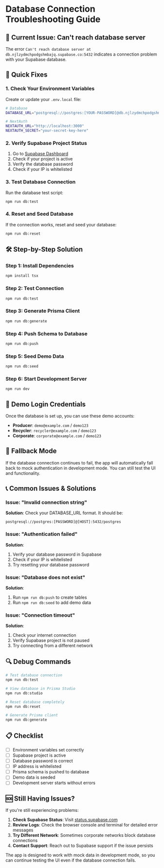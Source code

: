 # Database Connection Troubleshooting Guide

## 🚨 Current Issue: Can't reach database server

The error `Can't reach database server at db.njlzydmchpodgshmbajq.supabase.co:5432` indicates a connection problem with your Supabase database.

## 🔧 Quick Fixes

### 1. Check Your Environment Variables

Create or update your `.env.local` file:

```bash
# Database
DATABASE_URL="postgresql://postgres:[YOUR-PASSWORD]@db.njlzydmchpodgshmbajq.supabase.co:5432/postgres"

# NextAuth
NEXTAUTH_URL="http://localhost:3000"
NEXTAUTH_SECRET="your-secret-key-here"
```

### 2. Verify Supabase Project Status

1. Go to [Supabase Dashboard](https://supabase.com/dashboard)
2. Check if your project is active
3. Verify the database password
4. Check if your IP is whitelisted

### 3. Test Database Connection

Run the database test script:

```bash
npm run db:test
```

### 4. Reset and Seed Database

If the connection works, reset and seed your database:

```bash
npm run db:reset
```

## 🛠️ Step-by-Step Solution

### Step 1: Install Dependencies
```bash
npm install tsx
```

### Step 2: Test Connection
```bash
npm run db:test
```

### Step 3: Generate Prisma Client
```bash
npm run db:generate
```

### Step 4: Push Schema to Database
```bash
npm run db:push
```

### Step 5: Seed Demo Data
```bash
npm run db:seed
```

### Step 6: Start Development Server
```bash
npm run dev
```

## 🔐 Demo Login Credentials

Once the database is set up, you can use these demo accounts:

- **Producer**: `demo@example.com` / `demo123`
- **Recycler**: `recycler@example.com` / `demo123`  
- **Corporate**: `corporate@example.com` / `demo123`

## 🚀 Fallback Mode

If the database connection continues to fail, the app will automatically fall back to mock authentication in development mode. You can still test the UI and functionality.

## 📞 Common Issues & Solutions

### Issue: "Invalid connection string"
**Solution**: Check your DATABASE_URL format. It should be:
```
postgresql://postgres:[PASSWORD]@[HOST]:5432/postgres
```

### Issue: "Authentication failed"
**Solution**: 
1. Verify your database password in Supabase
2. Check if your IP is whitelisted
3. Try resetting your database password

### Issue: "Database does not exist"
**Solution**:
1. Run `npm run db:push` to create tables
2. Run `npm run db:seed` to add demo data

### Issue: "Connection timeout"
**Solution**:
1. Check your internet connection
2. Verify Supabase project is not paused
3. Try connecting from a different network

## 🔍 Debug Commands

```bash
# Test database connection
npm run db:test

# View database in Prisma Studio
npm run db:studio

# Reset database completely
npm run db:reset

# Generate Prisma client
npm run db:generate
```

## 📋 Checklist

- [ ] Environment variables set correctly
- [ ] Supabase project is active
- [ ] Database password is correct
- [ ] IP address is whitelisted
- [ ] Prisma schema is pushed to database
- [ ] Demo data is seeded
- [ ] Development server starts without errors

## 🆘 Still Having Issues?

If you're still experiencing problems:

1. **Check Supabase Status**: Visit [status.supabase.com](https://status.supabase.com)
2. **Review Logs**: Check the browser console and terminal for detailed error messages
3. **Try Different Network**: Sometimes corporate networks block database connections
4. **Contact Support**: Reach out to Supabase support if the issue persists

The app is designed to work with mock data in development mode, so you can continue testing the UI even if the database connection fails.
